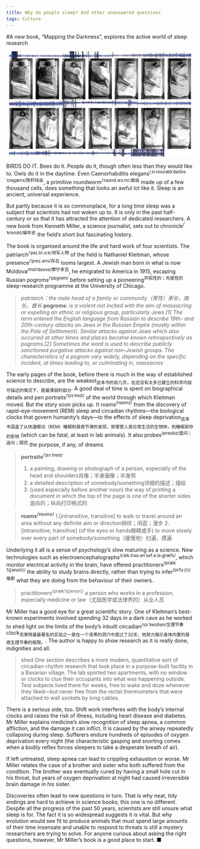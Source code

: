 ```yaml
---
title: Why do people sleep? And other unanswered questions
tags: Culture
---
```


#A new book, “Mapping the Darkness”, explores the active world of sleep research

![图 1](../images/15f653825dcafe0598e578993f26e0a542d89335e68e113a00035b695aa31a22.png)  

BIRDS DO IT. Bees do it. People do it, though often less than they would like to. Owls do it in the daytime. Even Caenorhabditis elegans<sup>/ˌsiːnoʊræbˈdaɪtəs ˈɛləɡæns/隐杆线虫</sup>, a primitive roundworm<sup>/ˈraʊnd.wɜːm/;蛔虫</sup> made up of a few thousand cells, does something that looks an awful lot like it. Sleep is an ancient, universal experience.

But partly because it is so commonplace, for a long time sleep was a subject that scientists had not woken up to. It is only in the past half-century or so that it has attracted the attention of dedicated researchers. A new book from Kenneth Miller, a science journalist, sets out to chronicle<sup>/ˈkrɒnɪkl/编年史</sup> the field’s short but fascinating history.

The book is organised around the life and hard work of four scientists. The patriarch<sup>/ˈpeɪ.tri.ɑːk/领军人物</sup> of the field is Nathaniel Kleitman, whose presence<sup>/ˈprez.əns/存在</sup> looms largest. A Jewish man born in what is now Moldova<sup>/mɒlˈdəʊvə/摩尔多瓦</sup>, he emigrated to America in 1915, escaping Russian pogroms<sup>/ˈpɒɡrəm/</sup> before setting up a pioneering<sup>开拓性的；先驱性的</sup> sleep-research programme at the University of Chicago.
>_patriarch：the male head of a family or community（男性）家长，族长，酋长_
**pogroms**: _is a violent riot incited with the aim of massacring or expelling an ethnic or religious group, particularly Jews.[1] The term entered the English language from Russian to describe 19th- and 20th-century attacks on Jews in the Russian Empire (mostly within the Pale of Settlement). Similar attacks against Jews which also occurred at other times and places became known retrospectively as pogroms.[2] Sometimes the word is used to describe publicly sanctioned purgative attacks against non-Jewish groups. The characteristics of a pogrom vary widely, depending on the specific incident, at times leading to, or culminating in, massacres_

The early pages of the book, before there is much in the way of established science to describe, are the weakest<sub>这本书的前几页，在还没有太多已建立的科学内容可描述的情况下，是最薄弱的部分</sub>. A good deal of time is spent on biographical details and pen portraits<sup>/ˈpɔːtreɪt/</sup> of the world through which Kleitman moved. But the story soon picks up. It roams<sup>/rəʊmz/</sup> from the discovery of rapid-eye-movement (REM) sleep and circadian rhythms—the biological clocks that govern humanity’s days—to the effects of sleep deprivation<sub>这本书涵盖了从快速眼动（REM）睡眠和昼夜节律的发现，即掌管人类日常生活的生物钟，到睡眠剥夺的影响</sub> (which can be fatal, at least in lab animals). It also probes<sup>/prəʊbz/盘问；追问；探究</sup> the purpose, if any, of dreams.
>**portraits<sup>/ˈpɔːtreɪt/</sup>**
>1. a painting, drawing or photograph of a person, especially of the head and shoulders肖像；半身画像；半身照
>2. a detailed description of somebody/something详细的描述；描绘
>3. (used especially before another noun) the way of printing a document in which the top of the page is one of the shorter sides竖向的；纵向打印格式的

>**roams<sup>/rəʊmz/</sup>**
>1.[intransitive, transitive] to walk or travel around an area without any definite aim or direction徜徉；闲逛；漫步
>2.[intransitive, transitive] (of the eyes or hands眼睛或手) to move slowly over every part of somebody/something（缓慢地）扫遍，摸遍

Underlying it all is a sense of psychology’s slow maturing as a science. New technologies such as electroencephalographs<sup>/ɪˌlek.trəʊ.enˈsef.ə.lə.ɡræfs/</sup>, which monitor electrical activity in the brain, have offered practitioners<sup>/prækˈtɪʃənə(r)/</sup> the ability to study brains directly, rather than trying to infer<sup>/ɪnˈfɜː(r)/推断</sup> what they are doing from the behaviour of their owners.
>practitioners<sup>/prækˈtɪʃənə(r)/</sup>
a person who works in a profession, especially medicine or law（尤指医学或法律界的）从业人员

Mr Miller has a good eye for a great scientific story. One of Kleitman’s best-known experiments involved spending 32 days in a dark cave as he worked to shed light on the limits of the body’s inbuilt circadian<sup>/sɜːˈkeɪdiən/生理节奏</sup> clock<sub>克莱特曼最著名的实验之一是在一个漆黑的洞穴中度过了32天，他努力揭示身体内置的昼夜生理节奏的极限。</sub>. The author is happy to show research as it is really done, indignities and all.

>shed
One section describes a more modern, quantitative sort of circadian-rhythm research that took place in a purpose-built facility in a Bavarian village. The lab sported two apartments, with no window or clocks to clue their occupants into what was happening outside. Test subjects lived there for weeks, free to wake and doze whenever they liked—but never free from the rectal thermometers that were attached to wall sockets by long cables.

There is a serious side, too. Shift work interferes with the body’s internal clocks and raises the risk of illness, including heart disease and diabetes. Mr Miller explains medicine’s slow recognition of sleep apnea, a common affliction, and the damage it can inflict. It is caused by the airway repeatedly collapsing during sleep. Sufferers endure hundreds of episodes of oxygen deprivation every night (the characteristic gasping and snorting comes when a bodily reflex forces sleepers to take a desperate breath of air).

If left untreated, sleep apnea can lead to crippling exhaustion or worse. Mr Miller relates the case of a brother and sister who both suffered from the condition. The brother was eventually cured by having a small hole cut in his throat, but years of oxygen deprivation at night had caused irreversible brain damage in his sister.

Discoveries often lead to new questions in turn. That is why neat, tidy endings are hard to achieve in science books; this one is no different. Despite all the progress of the past 50 years, scientists are still unsure what sleep is for. The fact it is so widespread suggests it is vital. But why evolution would see fit to produce animals that must spend large amounts of their time insensate and unable to respond to threats is still a mystery researchers are trying to solve. For anyone curious about asking the right questions, however, Mr Miller’s book is a good place to start. ■